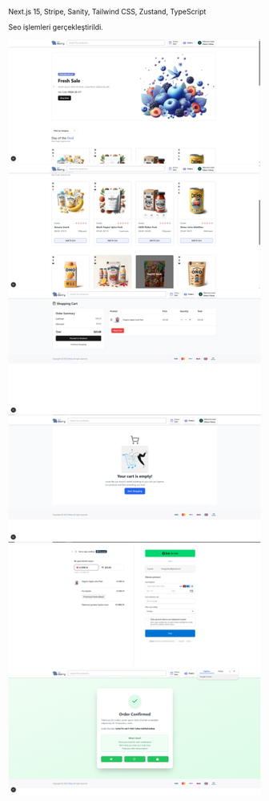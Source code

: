 Next.js 15, Stripe, Sanity, Tailwind CSS, Zustand, TypeScript

Seo işlemleri gerçekleştirildi.

![Berri1](screenshots/berri1.png)
![Berri2](screenshots/berri2.png)
![Berri3](screenshots/berri3.png)
![Berri4](screenshots/berri4.png)
![Berri5](screenshots/berri5.png)
![Berri6](screenshots/berri6.png)
